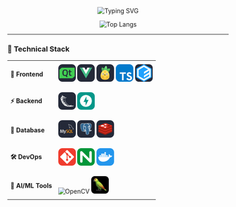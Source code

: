 <p align=center>
  <img src="https://readme-typing-svg.demolab.com?font=Cairo+Play&size=50&duration=2000&pause=2000&color=838FF7&background=FFFFFF00&center=true&vCenter=true&width=900&height=100&lines=-+Hi%2C+Im+YangZhiHang+-;-+Computer+Science+Student+-;-+Focued+on+Interest+Learning+-" alt="Typing SVG" />
  <!-- Typing SVG from: https://github.com/DenverCoder1/readme-typing-svg -->
</p>

<p align=center>
  <img src="https://github-readme-stats-zamyangs-projects.vercel.app/api/top-langs/?username=Yang-ZhiHang&layout=compact&theme=radical" alt="Top Langs" />
  <!-- Langs Card from: https://github.com/anuraghazra/github-readme-stats -->
</p>

------

### 🎯 **Technical Stack**

<table align="center">
  <tr>
    <td>
      <h4>🎨 Frontend</h4>
    </td>
    <td>
      <div>
        <img src="https://raw.githubusercontent.com/tandpfun/skill-icons/main/icons/QT-Dark.svg" width="40" title="QT"/>
        <img src="https://raw.githubusercontent.com/tandpfun/skill-icons/main/icons/VueJS-Dark.svg" width="40" title="VueJS"/>
        <img src="https://raw.githubusercontent.com/tandpfun/skill-icons/main/icons/Pinia-Dark.svg" width="40" title="Pinia"/>
        <img src="https://raw.githubusercontent.com/tandpfun/skill-icons/main/icons/TypeScript.svg" width="40" title="TypeScript"/>
        <img src="https://raw.githubusercontent.com/Yang-ZhiHang/Yang-ZhiHang/main/assets/element.png" width="40" title="element"/>
      </div>
    </td>
  </tr>

  <tr>
    <td>
      <h4>⚡ Backend</h4>
    </td>
    <td>
      <div>
        <img src="https://raw.githubusercontent.com/tandpfun/skill-icons/main/icons/Flask-Dark.svg" width="40" title="Flask"/>
        <img src="https://raw.githubusercontent.com/tandpfun/skill-icons/main/icons/FastAPI.svg" width="40" title="Flask"/>
      </div>
    </td>
  </tr>

  <tr>
    <td>
      <h4>💾 Database</h4>
    </td>
    <td>
      <div>
        <img src="https://raw.githubusercontent.com/tandpfun/skill-icons/main/icons/MySQL-Dark.svg" width="40" title="MySQL"/>
        <img src="https://raw.githubusercontent.com/tandpfun/skill-icons/main/icons/PostgreSQL-Dark.svg" width="40" title="MySQL"/>
        <img src="https://raw.githubusercontent.com/tandpfun/skill-icons/main/icons/Redis-Dark.svg" width="40" title="MySQL"/>
      </div>
    </td>
  </tr>

  <tr>
    <td>
      <h4>🛠️ DevOps</h4>
    </td>
    <td>
      <div>
        <img src="https://raw.githubusercontent.com/tandpfun/skill-icons/main/icons/Git.svg" width="40" title="Git"/>
        <img src="https://raw.githubusercontent.com/tandpfun/skill-icons/main/icons/Nginx.svg" width="40" title="Nginx"/>
        <img src="https://raw.githubusercontent.com/tandpfun/skill-icons/main/icons/Docker.svg" width="40" title="Docker"/>
      </div>
    </td>
  </tr>

  <tr>
    <td>
      <h4>🤖 AI/ML Tools</h4>
    </td>
    <td>
      <div>
        <img src="https://raw.githubusercontent.com/tandpfun/skill-icons/main/icons/OpenCV-Dark.svg" width="40" title="OpenCV"/>
        <img src="https://raw.githubusercontent.com/Yang-ZhiHang/Yang-ZhiHang/main/assets/langchain.png" width="40" title="LangChain"/>
      </div>
    </td>
  </tr>

</table>